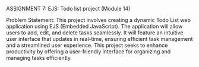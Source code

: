 ASSIGNMENT 7: 
EJS: Todo list project (Module 14)

Problem Statement:  This project involves creating a dynamic Todo List web application using EJS (Embedded JavaScript). The application will allow users to add, edit, and delete tasks seamlessly. It will feature an intuitive user interface that updates in real-time, ensuring efficient task management and a streamlined user experience. This project seeks to enhance productivity by offering a user-friendly interface for organizing and managing tasks efficiently.
